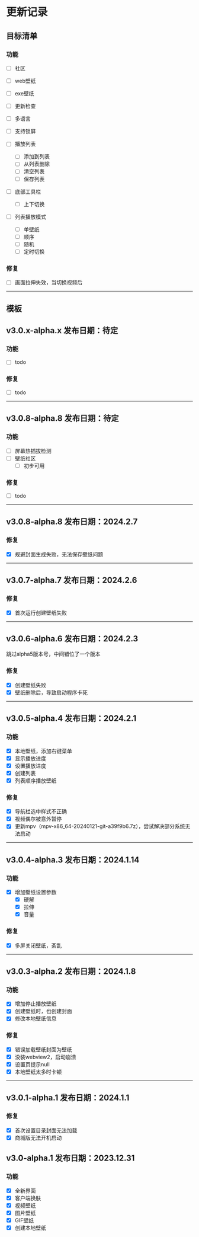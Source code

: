 # 更新记录

## 目标清单

### 功能

- [ ] 社区
- [ ] web壁纸
- [ ] exe壁纸
- [ ] 更新检查
- [ ] 多语言
- [ ] 支持锁屏

- [ ] 播放列表  
	- [ ] 添加到列表  
	- [ ] 从列表删除  
	- [ ] 清空列表  
	- [ ] 保存列表  	
- [ ] 底部工具栏
	- [ ] 上下切换
- [ ] 列表播放模式  
	- [ ] 单壁纸  
	- [ ] 顺序  
	- [ ] 随机  
	- [ ] 定时切换  

### 修复

- [ ] 画面拉伸失效，当切换视频后

--- 

## 模板

## v3.0.x-alpha.x 发布日期：待定

### 功能

- [ ] todo  


### 修复

- [ ] todo  

--- 

## v3.0.8-alpha.8 发布日期：待定

### 功能

- [ ] 屏幕热插拔检测  
- [ ] 壁纸社区  
	- [ ] 初步可用  

### 修复

- [ ] todo  

--- 

## v3.0.8-alpha.8 发布日期：2024.2.7

### 修复

- [x] 规避封面生成失败，无法保存壁纸问题

--- 


## v3.0.7-alpha.7 发布日期：2024.2.6

### 修复

- [x] 首次运行创建壁纸失败

--- 

## v3.0.6-alpha.6 发布日期：2024.2.3

跳过alpha5版本号，中间错位了一个版本

### 修复

- [x] 创建壁纸失败  
- [x] 壁纸删除后，导致启动程序卡死
--- 

## v3.0.5-alpha.4 发布日期：2024.2.1

### 功能

- [x] 本地壁纸，添加右键菜单	
- [x] 显示播放进度  
- [x] 设置播放进度  
- [x] 创建列表  
- [x] 列表顺序播放壁纸  

### 修复

- [x] 导航栏选中样式不正确  
- [x] 视频偶尔被意外暂停  
- [x] 更新mpv（mpv-x86_64-20240121-git-a39f9b6.7z），尝试解决部分系统无法启动  
--- 

## v3.0.4-alpha.3 发布日期：2024.1.14

### 功能

- [x] 增加壁纸设置参数
	- [x] 硬解
	- [x] 拉伸
	- [x] 音量

### 修复

- [x] 多屏关闭壁纸，紊乱

--- 

## v3.0.3-alpha.2 发布日期：2024.1.8

### 功能

- [x] 增加停止播放壁纸
- [x] 创建壁纸时，也创建封面
- [x] 修改本地壁纸信息

### 修复

- [x] 错误加载壁纸封面为壁纸
- [x] 没装webview2，启动崩溃
- [x] 设置页提示null
- [x] 本地壁纸太多时卡顿

--- 

## v3.0.1-alpha.1 发布日期：2024.1.1  

### 修复

- [x] 首次设置目录封面无法加载
- [x] 商城版无法开机启动

## v3.0-alpha.1 发布日期：2023.12.31  

### 功能

- [x] 全新界面
- [x] 客户端换肤
- [x] 视频壁纸
- [x] 图片壁纸
- [x] GIF壁纸
- [x] 创建本地壁纸
